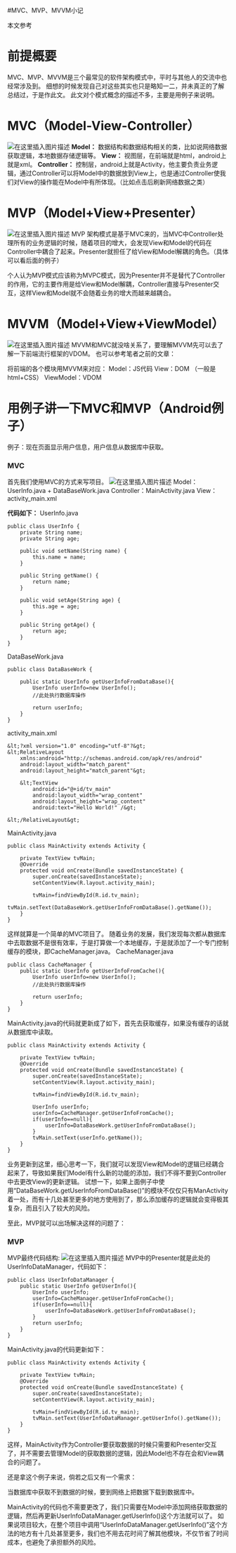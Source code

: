#MVC、MVP、MVVM小记
>  
 本文参考  


# 前提概要

MVC、MVP、MVVM是三个最常见的软件架构模式中，平时与其他人的交流中也经常涉及到。 细想的时候发现自己对这些其实也只是略知一二，并未真正的了解总结过，于是作此文。 此文对个模式概念的描述不多，主要是用例子来说明。

# MVC（Model-View-Controller）

<img src="https://raw.githubusercontent.com/Double2hao/xujiajia_blog/main/img/16210040009020.png" alt="在这里插入图片描述"> **Model：** 数据结构和数据结构相关的类，比如说网络数据获取逻辑，本地数据存储逻辑等。 **View：** 视图层，在前端就是html，android上就是xml。 **Controller：** 控制层，android上就是Activity，他主要负责业务逻辑，通过Controller可以将Model中的数据放到View上，也是通过Controller使我们对View的操作能在Model中有所体现。（比如点击后刷新网络数据之类）

# MVP（Model+View+Presenter）

<img src="https://raw.githubusercontent.com/Double2hao/xujiajia_blog/main/img/16210040011091.png" alt="在这里插入图片描述"> MVP 架构模式是基于MVC来的，当MVC中Controller处理所有的业务逻辑的时候，随着项目的增大，会发现View和Model的代码在Controller中耦合了起来。Presenter就担任了给View和Model解耦的角色。（具体可以看后面的例子）

>  
 个人认为MVP模式应该称为MVPC模式，因为Presenter并不是替代了Controller的作用，它的主要作用是给View和Model解耦，Controller直接与Presenter交互，这样View和Model就不会随着业务的增大而越来越耦合。 


# MVVM（Model+View+ViewModel）

<img src="https://raw.githubusercontent.com/Double2hao/xujiajia_blog/main/img/16210040012632.png" alt="在这里插入图片描述"> MVVM和MVC就没啥关系了，要理解MVVM先可以去了解一下前端流行框架的VDOM。 也可以参考笔者之前的文章：

将前端的各个模块用MVVM来对应： Model：JS代码 View：DOM （一般是html+CSS） ViewModel：VDOM

# 用例子讲一下MVC和MVP（Android例子）

>  
 例子：现在页面显示用户信息，用户信息从数据库中获取。 


### MVC

首先我们使用MVC的方式来写项目。 <img src="https://raw.githubusercontent.com/Double2hao/xujiajia_blog/main/img/16210040014863.png" alt="在这里插入图片描述"> Model：UserInfo.java + DataBaseWork.java Controller：MainActivity.java View：activity_main.xml

**代码如下：** UserInfo.java

```
public class UserInfo {
    private String name;
    private String age;
    
    public void setName(String name) {
        this.name = name;
    }

    public String getName() {
        return name;
    }

    public void setAge(String age) {
        this.age = age;
    }

    public String getAge() {
        return age;
    }
}

```

DataBaseWork.java

```
public class DataBaseWork {

    public static UserInfo getUserInfoFromDataBase(){
        UserInfo userInfo=new UserInfo();
        //此处执行数据库操作

        return userInfo;
    }
}

```

activity_main.xml

```
&lt;?xml version="1.0" encoding="utf-8"?&gt;
&lt;RelativeLayout
    xmlns:android="http://schemas.android.com/apk/res/android"
    android:layout_width="match_parent"
    android:layout_height="match_parent"&gt;

    &lt;TextView
        android:id="@+id/tv_main"
        android:layout_width="wrap_content"
        android:layout_height="wrap_content"
        android:text="Hello World!" /&gt;

&lt;/RelativeLayout&gt;

```

MainActivity.java

```
public class MainActivity extends Activity {

    private TextView tvMain;
    @Override
    protected void onCreate(Bundle savedInstanceState) {
        super.onCreate(savedInstanceState);
        setContentView(R.layout.activity_main);

        tvMain=findViewById(R.id.tv_main);
        tvMain.setText(DataBaseWork.getUserInfoFromDataBase().getName());
    }
}

```

这样就算是一个简单的MVC项目了。 随着业务的发展，我们发现每次都从数据库中去取数据不是很有效率，于是打算做一个本地缓存，于是就添加了一个专门控制缓存的模块，即CacheManager.java。 CacheManager.java

```
public class CacheManager {
    public static UserInfo getUserInfoFromCache(){
        UserInfo userInfo=new UserInfo();
        //此处执行数据库操作

        return userInfo;
    }
}

```

MainActivity.java的代码就更新成了如下，首先去获取缓存，如果没有缓存的话就从数据库中读取。

```
public class MainActivity extends Activity {

    private TextView tvMain;
    @Override
    protected void onCreate(Bundle savedInstanceState) {
        super.onCreate(savedInstanceState);
        setContentView(R.layout.activity_main);

        tvMain=findViewById(R.id.tv_main);

        UserInfo userInfo;
        userInfo=CacheManager.getUserInfoFromCache();
        if(userInfo==null){
            userInfo=DataBaseWork.getUserInfoFromDataBase();
        }
        tvMain.setText(userInfo.getName());
    }
}

```

业务更新到这里，细心思考一下，我们就可以发现View和Model的逻辑已经耦合起来了，导致如果我们Model有什么新的功能的添加，我们不得不要到Controller中去更改View的更新逻辑。 试想一下，如果上面例子中使用“DataBaseWork.getUserInfoFromDataBase()”的模块不仅仅只有ManActivity着一处，而有十几处甚至更多的地方使用到了，那么添加缓存的逻辑就会变得极其复杂，而且引入了较大的风险。

至此，MVP就可以出场解决这样的问题了：

### MVP

MVP最终代码结构: <img src="https://raw.githubusercontent.com/Double2hao/xujiajia_blog/main/img/16210040017134.png" alt="在这里插入图片描述"> MVP中的Presenter就是此处的UserInfoDataManager，代码如下：

```
public class UserInfoDataManager {
    public static UserInfo getUserInfo(){
        UserInfo userInfo;
        userInfo=CacheManager.getUserInfoFromCache();
        if(userInfo==null){
            userInfo=DataBaseWork.getUserInfoFromDataBase();
        }
        return userInfo;
    }
}

```

MainActivity.java的代码更新如下：

```
public class MainActivity extends Activity {

    private TextView tvMain;
    @Override
    protected void onCreate(Bundle savedInstanceState) {
        super.onCreate(savedInstanceState);
        setContentView(R.layout.activity_main);

        tvMain=findViewById(R.id.tv_main);
        tvMain.setText(UserInfoDataManager.getUserInfo().getName());
    }
}

```

这样，MainActivity作为Controller要获取数据的时候只需要和Presenter交互了，并不需要去管理Model的获取数据的逻辑，因此Model也不存在会和View耦合的问题了。

还是拿这个例子来说，倘若之后又有一个需求：

>  
 当数据库中获取不到数据的时候，要到网络上把数据下载到数据库中。 


MainActivity的代码也不需要更改了，我们只需要在Model中添加网络获取数据的逻辑，然后再更新UserInfoDataManager.getUserInfo()这个方法就可以了。 如果说项目较大，在整个项目中调用“UserInfoDataManager.getUserInfo()”这个方法的地方有十几处甚至更多，我们也不用去花时间了解其他模块，不仅节省了时间成本，也避免了承担额外的风险。